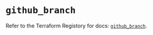# `github_branch`

Refer to the Terraform Registory for docs: [`github_branch`](https://registry.terraform.io/providers/integrations/github/5.23.0/docs/resources/branch).
